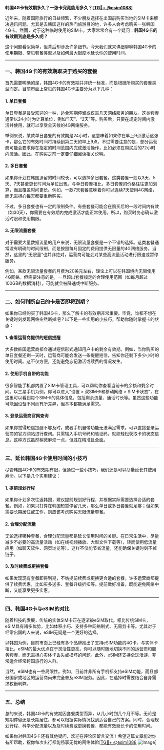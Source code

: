 **韩国4G卡有效期多久？一张卡究竟能用多久？[[TG💪+ @esim1088](https://t.me/s/esim1088)]**

近年来，随着国际旅行的日益频繁，不少朋友选择在出国前购买当地的SIM卡来解决通讯问题。尤其是去韩国这样的热门旅游目的地，许多人会考虑购买一张韩国4G卡。然而，对于这种临时使用的SIM卡，大家常常会有一个疑问：**韩国4G卡的有效期到底是多久呢？**

这个问题看似简单，但背后却涉及许多细节。今天我们就来详细聊聊韩国4G卡的使用期限、常见套餐类型以及如何最大限度地延长你的使用时间。

---

### **一、韩国4G卡的有效期取决于购买的套餐**

首先需要明确的是，韩国4G卡的有效期并非统一标准，而是根据所购买的套餐类型而定。目前市面上常见的韩国4G卡主要分为以下几种：

#### **1. 单日套餐**
单日套餐是最受欢迎的一种，适合短期停留或仅需几天网络服务的朋友。这类套餐通常以24小时为计算单位，例如“1天”、“2天”等。购买后，只要在规定时间内激活并使用，就可以享受全天候的4G网络服务。

举例来说，某款单日套餐的有效期是24小时，这意味着如果你在早上9点激活这张卡，那么它的有效时间将持续到第二天的早上9点。不过需要注意的是，部分运营商可能会要求你在指定的时间范围内完成激活操作，比如必须在购买后的72小时内激活。因此，在购买之前一定要仔细阅读相关说明。

#### **2. 多日套餐**
如果你计划在韩国逗留的时间较长，可以选择多日套餐。这类套餐一般以3天、5天、7天甚至更长时间为单位出售。与单日套餐相比，多日套餐的价格往往更加划算，而且覆盖时间更长。例如，一款7天套餐意味着你可以连续7天使用4G网络，而无需担心每天都要重新购买。

不过，多日套餐也有一定的限制条件。有些套餐可能会在购买后的一段时间内有效（如30天），你需要在有效期内完成激活才能正常使用。所以，购买时务必确认激活时限和使用期限。

#### **3. 无限流量套餐**
对于需要大量数据流量的用户来说，无限流量套餐是一个不错的选择。这类套餐通常没有明确的时间限制，而是按照每月固定的费用提供无限量的4G网络服务。当然，这里的“无限量”也并非绝对，运营商可能会对某些高流量活动进行限速或暂停服务。

例如，某款无限流量套餐的月费为20美元左右，理论上可以在韩国境内无限使用4G网络。但需要注意的是，一旦超出套餐规定的合理使用范围（如每月超过100GB的数据消耗），可能就会被降速或中断服务。

---

### **二、如何判断自己的卡是否即将到期？**

如果你已经购买了韩国4G卡，那么了解卡的有效期非常重要。毕竟，谁都不想在关键时刻发现网络突然断掉吧？以下是一些实用的小技巧，帮助你随时掌握卡的状态：

#### **1. 查看运营商提供的短信提醒**
大多数韩国运营商都会通过短信形式通知用户卡的剩余有效期。例如，当你购买的单日套餐还剩一天时，运营商可能会发送一条提醒短信，告知你还剩下多少小时的使用时间。这不仅方便，还能避免忘记激活或续费的情况发生。

#### **2. 使用手机自带的功能**
很多智能手机都内置了SIM卡管理工具，可以帮助你查看当前卡的余额和剩余时间。以三星手机为例，你可以进入“设置 > 双SIM卡和移动网络 > SIM卡状态”，在这里可以看到每个SIM卡的具体信息，包括剩余流量、通话时长等。虽然这些功能可能因设备不同而有所差异，但基本都能满足需求。

#### **3. 登录运营商官网查询**
如果你觉得短信提醒不够及时，或者手机自带功能无法满足需求，可以直接登录运营商的官方网站进行查询。只需输入手机号码和验证码，就能轻松获取卡的状态信息。这种方式虽然稍微麻烦一点，但胜在精准且全面。

---

### **三、延长韩国4G卡使用时间的小技巧**

尽管韩国4G卡的有效期有限，但通过一些小技巧，我们还是可以尽量延长其使用寿命。以下是几个实用建议：

#### **1. 提前规划行程**
如果你计划多次往返韩国，建议提前规划好行程，并根据实际需要选择合适的套餐。例如，如果只打算在韩国短暂停留几天，那么单日或多日套餐就足够；但如果需要长期居住或工作，则应该考虑购买无限流量套餐。

#### **2. 合理分配流量**
无论选择哪种套餐，合理分配流量都是延长使用时间的关键。在日常生活中，尽量减少不必要的高流量活动（如在线视频播放、大型文件下载等），转而使用低流量应用（如聊天软件、网页浏览等）。这样不仅能节省流量，还能确保关键时刻不掉链子。

#### **3. 及时续费或更换套餐**
如果发现现有套餐即将到期，不妨提前续费或更换更合适的套餐。许多运营商都提供了续费优惠，比如买多送多、套餐升级折扣等。提前做好准备，既能避免网络中断，又能享受更多实惠。

---

### **四、韩国4G卡与eSIM的对比**

随着科技的发展，传统的实体SIM卡正在逐渐被eSIM取代。相比传统SIM卡，eSIM具有诸多优势，比如体积小巧、支持多种网络制式、无需剪卡等。尤其对于经常出国的人来说，eSIM无疑是一个更好的选择。

以韩国为例，目前市面上已经有多个品牌推出了支持eSIM功能的4G卡。与实体卡相比，eSIM的最大优点在于灵活性更高。你可以随时随地切换不同的运营商和服务套餐，而无需担心实体卡丢失或损坏的问题。此外，eSIM还支持全球漫游，非常适合经常跨国旅行的人群。

当然，eSIM也有一些局限性。例如，目前并非所有手机都支持eSIM功能，而且部分国家或地区的运营商尚未完全普及eSIM服务。因此，在选择时需要结合自身需求权衡利弊。

---

### **五、总结**

总的来说，韩国4G卡的有效期因套餐类型而异，从几小时到几个月不等。无论是短期停留还是长期居住，都可以根据实际情况找到适合自己的方案。同时，合理规划行程、科学分配流量以及及时续费或更换套餐，都能有效延长卡的使用时间。

如果你对韩国4G卡还有其他疑问，欢迎在评论区留言交流！希望这篇文章能对你有所帮助，祝你每次出行都能畅享无忧的网络体验[[TG💪+ @esim1088](https://t.me/s/esim1088) ![Image](https://i.postimg.cc/4NQfJmqS/Snipaste-2025-05-13-00-14-12.png)]